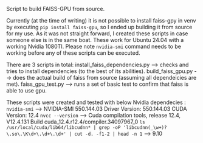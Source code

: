 Script to build FAISS-GPU from source.

Currently (at the time of writing) it is not possible to install faiss-gpy in venv by executing `pip install faiss-gpu`, so I ended up building it from source for my use.
As it was not straight forward, I created these scripts in case someone else is in the same boat.
These work for Ubuntu 24.04 with a working Nvidia 1080TI. Please note `nvidia-smi` command needs to be working before any of these scripts can be executed.

There are 3 scripts in total:
install_faiss_dependencies.py --> checks and tries to install dependencies (to the best of its abilities).
build_faiss_gpu.py --> does the actual build of faiss from source (assuming all dependeicies are met).
faiss_gpu_test.py --> runs a set of basic test to confirm that faiss is able to use gpu.

These scripts were created and tested with below Nvidia dependecies :
`nvidia-smi` --> NVIDIA-SMI 550.144.03             Driver Version: 550.144.03     CUDA Version: 12.4 
`nvcc --version` --> Cuda compilation tools, release 12.4, V12.4.131     Build cuda_12.4.r12.4/compiler.34097967_0
`ls /usr/local/cuda/lib64/libcudnn* | grep -oP 'libcudnn(_\w+)?\.so\.\K\d+\.\d+\.\d+' | cut -d. -f1-2 | head -n 1` --> 9.10

